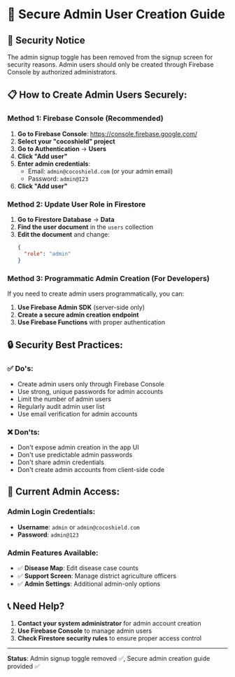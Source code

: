 # 🔐 Secure Admin User Creation Guide

## 🚨 Security Notice

The admin signup toggle has been removed from the signup screen for security reasons. Admin users should only be created through Firebase Console by authorized administrators.

## 📋 How to Create Admin Users Securely:

### **Method 1: Firebase Console (Recommended)**

1. **Go to Firebase Console**: https://console.firebase.google.com/
2. **Select your "cocoshield" project**
3. **Go to Authentication** → **Users**
4. **Click "Add user"**
5. **Enter admin credentials**:
   - Email: `admin@cocoshield.com` (or your admin email)
   - Password: `admin@123`
6. **Click "Add user"**

### **Method 2: Update User Role in Firestore**

1. **Go to Firestore Database** → **Data**
2. **Find the user document** in the `users` collection
3. **Edit the document** and change:
   ```json
   {
     "role": "admin"
   }
   ```

### **Method 3: Programmatic Admin Creation (For Developers)**

If you need to create admin users programmatically, you can:

1. **Use Firebase Admin SDK** (server-side only)
2. **Create a secure admin creation endpoint**
3. **Use Firebase Functions** with proper authentication

## 🔒 Security Best Practices:

### **✅ Do's:**
- Create admin users only through Firebase Console
- Use strong, unique passwords for admin accounts
- Limit the number of admin users
- Regularly audit admin user list
- Use email verification for admin accounts

### **❌ Don'ts:**
- Don't expose admin creation in the app UI
- Don't use predictable admin passwords
- Don't share admin credentials
- Don't create admin accounts from client-side code

## 🎯 Current Admin Access:

### **Admin Login Credentials:**
- **Username**: `admin` or `admin@cocoshield.com`
- **Password**: `admin@123`

### **Admin Features Available:**
- ✅ **Disease Map**: Edit disease case counts
- ✅ **Support Screen**: Manage district agriculture officers
- ✅ **Admin Settings**: Additional admin-only options

## 📞 Need Help?

1. **Contact your system administrator** for admin account creation
2. **Use Firebase Console** to manage admin users
3. **Check Firestore security rules** to ensure proper access control

---

**Status**: Admin signup toggle removed ✅, Secure admin creation guide provided ✅ 